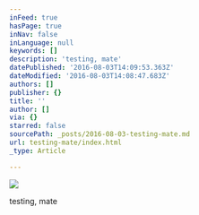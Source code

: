 ```yaml
---
inFeed: true
hasPage: true
inNav: false
inLanguage: null
keywords: []
description: 'testing, mate'
datePublished: '2016-08-03T14:09:53.363Z'
dateModified: '2016-08-03T14:08:47.683Z'
authors: []
publisher: {}
title: ''
author: []
via: {}
starred: false
sourcePath: _posts/2016-08-03-testing-mate.md
url: testing-mate/index.html
_type: Article

---
```

![](https://the-grid-user-content.s3-us-west-2.amazonaws.com/2ff7ef2f-6e77-43b0-8863-7d417da166a7.jpg)

testing, mate